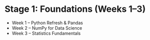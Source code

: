 # Stage 1: Foundations (Weeks 1–3)
- Week 1 – Python Refresh & Pandas
- Week 2 – NumPy for Data Science
- Week 3 – Statistics Fundamentals